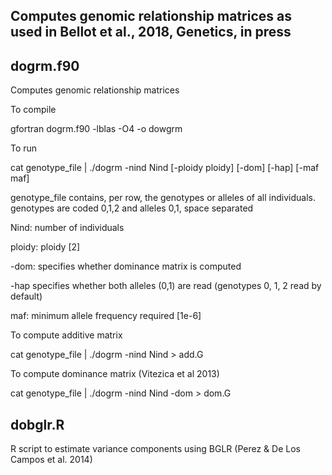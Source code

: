 ## Computes genomic relationship matrices as used in Bellot et al., 2018, Genetics, in press

## dogrm.f90
Computes genomic relationship matrices

To compile

   gfortran dogrm.f90 -lblas -O4 -o dowgrm

To run

   cat genotype_file | ./dogrm -nind Nind [-ploidy ploidy] [-dom] [-hap] [-maf maf]

   genotype_file contains, per row, the genotypes or alleles of all individuals. genotypes are coded 0,1,2 and alleles 0,1, space separated
   
   Nind: number of individuals
   
   ploidy: ploidy [2]
   
   -dom: specifies whether dominance matrix is computed
   
   -hap specifies whether both alleles (0,1) are read (genotypes 0, 1, 2 read by default) 
   
   maf: minimum allele frequency required [1e-6]
   

To compute additive matrix

   cat genotype_file | ./dogrm -nind Nind > add.G

To compute dominance matrix (Vitezica et al 2013)

   cat genotype_file | ./dogrm -nind Nind -dom > dom.G

## dobglr.R
R script to estimate variance components using BGLR (Perez & De Los Campos et al. 2014)
